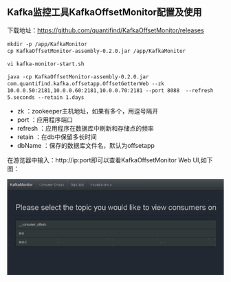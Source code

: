 ## Kafka监控工具KafkaOffsetMonitor配置及使用



下载地址：https://github.com/quantifind/KafkaOffsetMonitor/releases





```shell
mkdir -p /app/KafkaMonitor
cp KafkaOffsetMonitor-assembly-0.2.0.jar /app/KafkaMonitor
```



```
vi kafka-monitor-start.sh 
```

```
java -cp KafkaOffsetMonitor-assembly-0.2.0.jar com.quantifind.kafka.offsetapp.OffsetGetterWeb --zk 10.0.0.50:2181,10.0.0.60:2181,10.0.0.70:2181 --port 8088  --refresh 5.seconds --retain 1.days
```

- zk ：zookeeper主机地址，如果有多个，用逗号隔开
- port ：应用程序端口
- refresh ：应用程序在数据库中刷新和存储点的频率
- retain ：在db中保留多长时间
- dbName ：保存的数据库文件名，默认为offsetapp



在游览器中输入：http://ip:port即可以查看KafkaOffsetMonitor Web UI,如下图：

![1577329226016](assets/1577329226016.png)

